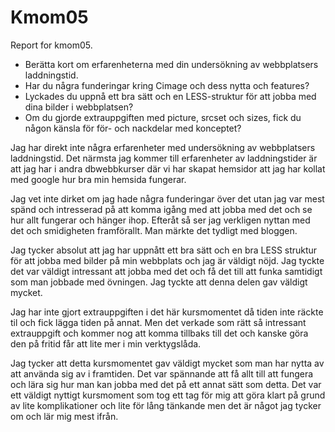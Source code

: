 Kmom05
===============================

Report for kmom05.


*    Berätta kort om erfarenheterna med din undersökning av webbplatsers laddningstid.
*    Har du några funderingar kring Cimage och dess nytta och features?
*    Lyckades du uppnå ett bra sätt och en LESS-struktur för att jobba med dina bilder i webbplatsen?
*    Om du gjorde extrauppgiften med picture, srcset och sizes, fick du någon känsla för för- och   nackdelar med konceptet?

Jag har direkt inte några erfarenheter med undersökning av webbplatsers laddningstid. Det närmsta jag kommer till erfarenheter av laddningstider är att jag har i andra dbwebbkurser där vi har skapat hemsidor att jag har kollat med google hur bra min hemsida fungerar.

Jag vet inte dirket om jag hade några funderingar över det utan jag var mest spänd och intresserad på att komma igång med att jobba med det och se hur allt fungerar och hänger ihop. Efteråt så ser jag verkligen nyttan med det och smidigheten framförallt. Man märkte det tydligt med bloggen.

Jag tycker absolut att jag har uppnått ett bra sätt och en bra LESS struktur för att jobba med bilder på min webbplats och jag är väldigt nöjd. Jag tyckte det var väldigt intressant att jobba med det och få det till att funka samtidigt som man jobbade med övningen. Jag tyckte att denna delen gav väldigt mycket.

Jag har inte gjort extrauppgiften i det här kursmomentet då tiden inte räckte til och fick lägga tiden på annat. Men det verkade som rätt så intressant extrauppgift och kommer nog att komma tillbaks till det och kanske göra den på fritid får att lite mer i min verktygslåda.

Jag tycker att detta kursmomentet gav väldigt mycket som man har nytta av att använda sig av i framtiden. Det var spännande att få allt till att fungera och lära sig hur man kan jobba med det på ett annat sätt som detta. Det var ett väldigt nyttigt kursmoment som tog ett tag för mig att göra klart på grund av lite komplikationer och lite för lång tänkande men det är något jag tycker om och lär mig mest ifrån.
